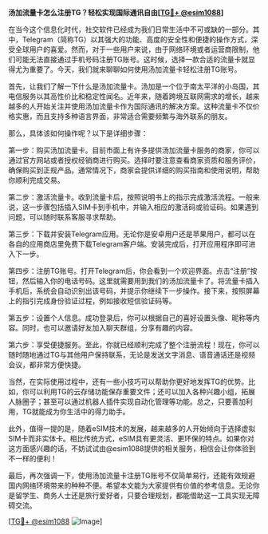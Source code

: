 **汤加流量卡怎么注册TG？轻松实现国际通讯自由[[TG💪+ @esim1088](https://t.me/s/esim1088)]**

在当今这个信息化时代，社交软件已经成为我们日常生活中不可或缺的一部分。其中，Telegram（简称TG）以其强大的功能、高度的安全性和便捷的操作方式，深受全球用户的喜爱。然而，对于一些用户来说，由于网络环境或者运营商限制，他们可能无法直接通过手机号码注册TG账号。这时候，选择一款合适的流量卡就显得尤为重要了。今天，我们就来聊聊如何使用汤加流量卡轻松注册TG账号。

首先，让我们了解一下什么是汤加流量卡。汤加是一个位于南太平洋的小岛国，其电信服务以其高性价比和稳定性闻名。近年来，随着跨境互联网需求的增长，越来越多的人开始关注并使用汤加流量卡作为国际通讯的解决方案。这种流量卡不仅价格实惠，而且支持多种语言界面，非常适合需要频繁与海外联系的朋友。

那么，具体该如何操作呢？以下是详细步骤：

第一步：购买汤加流量卡。目前市面上有许多提供汤加流量卡服务的商家，你可以通过官方网站或者授权经销商进行购买。选择时要注意查看商家资质和服务评价，确保购买到正规产品。通常情况下，商家会提供详细的购买指南和使用说明，帮助你顺利完成交易。

第二步：激活流量卡。收到流量卡后，按照说明书上的指示完成激活流程。一般来说，这一步骤包括插入SIM卡到手机中，并输入相应的激活码或验证码。如果遇到问题，可以随时联系客服寻求帮助。

第三步：下载并安装Telegram应用。无论你是安卓用户还是苹果用户，都可以在各自的应用商店里免费下载Telegram客户端。安装完成后，打开应用程序即可进入下一步。

第四步：注册TG账号。打开Telegram后，你会看到一个欢迎界面。点击“注册”按钮，然后输入你的电话号码。这里就需要用到我们的汤加流量卡了。将流量卡插入手机后，系统会自动识别出该号码，并提示你继续下一步操作。接下来，按照屏幕上的指引完成身份验证过程，例如接收短信验证码等。

第五步：设置个人信息。成功登录后，你可以根据自己的喜好设置头像、昵称等内容。同时，也可以邀请好友加入聊天群组，分享有趣的内容。

第六步：享受便捷服务。至此，你就已经顺利完成了整个注册流程！现在，你可以随时随地通过TG与其他用户保持联系，无论是发送文字消息、语音通话还是视频会议，都非常方便快捷。

当然，在实际使用过程中，还有一些小技巧可以帮助你更好地发挥TG的优势。比如，你可以利用TG的云存储功能保存重要文件；还可以加入各种兴趣小组，拓展人脉圈子；甚至可以通过机器人插件实现自动化管理等功能。总之，只要善加利用，TG就能成为你生活中的得力助手。

此外，值得一提的是，随着eSIM技术的发展，越来越多的人开始倾向于选择虚拟SIM卡而非实体卡。相比传统方式，eSIM具有更灵活、更环保的特点。如果你对这方面感兴趣的话，不妨试试由@esim1088提供的相关服务，相信会让你体验到不一样的便利！

最后，再次强调一下，使用汤加流量卡注册TG账号不仅简单易行，还能有效规避国内网络环境带来的种种不便。希望本文能为大家提供有价值的参考信息。无论你是留学生、商务人士还是旅行爱好者，只要合理规划，都能借助这一工具实现无障碍交流。

[[TG💪+ @esim1088](https://t.me/s/esim1088) ![Image](https://i.postimg.cc/4NQfJmqS/Snipaste-2025-05-13-00-14-12.png)]